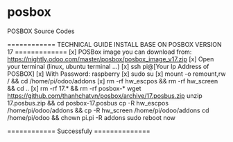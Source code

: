 # posbox
POSBOX Source Codes

============ TECHNICAL GUIDE INSTALL BASE ON POSBOX VERSION 17 =============
[x] POSBox image you can download from: https://nightly.odoo.com/master/posbox/posbox_image_v17.zip
[x] Open your terminal (linux, ubuntu terminal ...)
[x] ssh pi@[Your Ip Address of POSBOX]
[x] With Password: raspberry
[x] sudo su
[x] mount -o remount,rw / && cd /home/pi/odoo/addons
[x] rm -rf hw_escpos && rm -rf hw_screen && cd ..
[x] rm -rf 17.* && rm -rf posbox-*
wget https://github.com/thanhchatvn/posbox/archive/17.posbus.zip
unzip 17.posbus.zip && cd posbox-17.posbus
cp -R hw_escpos /home/pi/odoo/addons && cp -R hw_screen /home/pi/odoo/addons
cd /home/pi/odoo && chown pi.pi -R addons
sudo reboot now

============ Successfuly ==============
